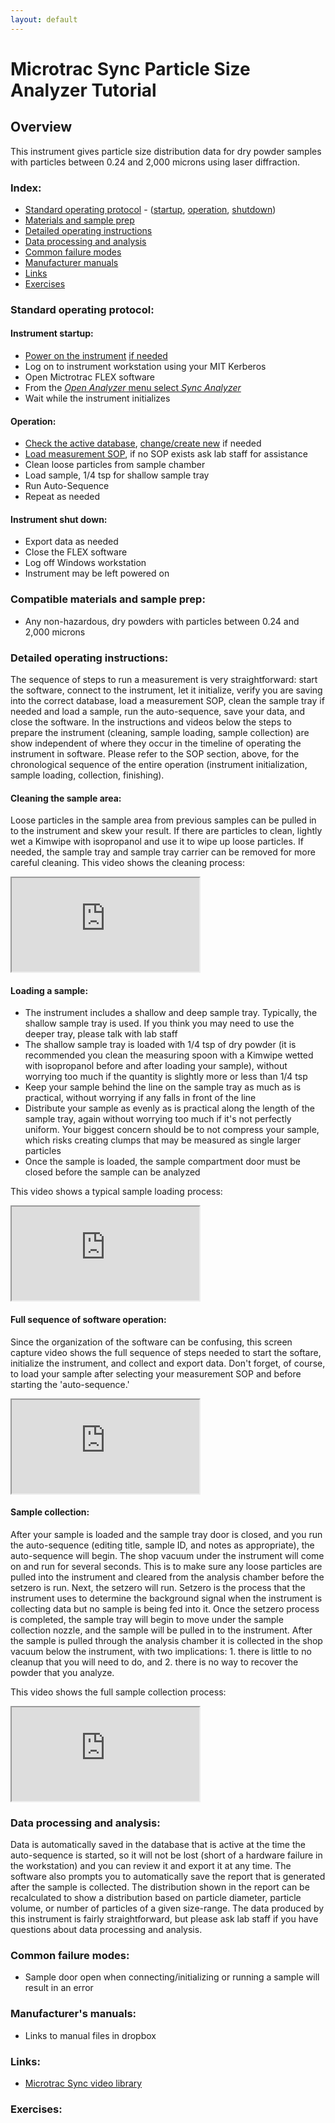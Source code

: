 ```yaml
---
layout: default
---
```

# Microtrac Sync Particle Size Analyzer Tutorial

## Overview

This instrument gives particle size distribution data for dry powder samples with particles between 0.24 and 2,000 microns using laser diffraction.

### Index:

* [Standard operating protocol](#sop) - ([startup](#startup), [operation](#operation), [shutdown](#shutdown))
* [Materials and sample prep](#materials)
* [Detailed operating instructions](#details)
* [Data processing and analysis](#data)
* [Common failure modes](#failures)
* [Manufacturer manuals](#manuals)
* [Links](#links)
* [Exercises](#exercises)

<a name="sop"></a>
### Standard operating protocol:

<a name="startup"></a> 
#### Instrument startup:

* [Power on the instrument](../assets/img/tutorials/psa/power-switch.JPG) [if needed](../assets/img/tutorials/psa/status-light.JPG)
* Log on to instrument workstation using your MIT Kerberos
* Open Mictrotrac FLEX software
* From the [_Open Analyzer_ menu select _Sync Analyzer_](../assets/img/tutorials/psa/connect.png)
* Wait while the instrument initializes

<a name="operation"></a> 
#### Operation:

* [Check the active database](../assets/img/tutorials/psa/database.png), [change/create new](../assets/img/tutorials/psa/database-change.png) if needed
* [Load measurement SOP](../assets/img/tutorials/psa/load-sop.png), if no SOP exists ask lab staff for assistance
* Clean loose particles from sample chamber 
* Load sample, 1/4 tsp for shallow sample tray
* Run Auto-Sequence
* Repeat as needed

<a name="shutdown"></a> 
#### Instrument shut down:

* Export data as needed
* Close the FLEX software
* Log off Windows workstation
* Instrument may be left powered on

<a name="materials"></a> 
### Compatible materials and sample prep: 

* Any non-hazardous, dry powders with particles between 0.24 and 2,000 microns

<a name="details"></a>
### Detailed operating instructions:

The sequence of steps to run a measurement is very straightforward: start the software, connect to the instrument, let it initialize, verify you are saving into the correct database, load a measurement SOP, clean the sample tray if needed and load a sample, run the auto-sequence, save your data, and close the software. In the instructions and videos below the steps to prepare the instrument (cleaning, sample loading, sample collection) are show independent of where they occur in the timeline of operating the instrument in software. Please refer to the SOP section, above, for the chronological sequence of the entire operation (instrument initialization, sample loading, collection, finishing).

#### Cleaning the sample area:

Loose particles in the sample area from previous samples can be pulled in to the instrument and skew your result. If there are particles to clean, lightly wet a Kimwipe with isopropanol and use it to wipe up loose particles. If needed, the sample tray and sample tray carrier can be removed for more careful cleaning. This video shows the cleaning process:

<div class="container-video">
  <iframe class="responsive-iframe" src="https://www.youtube.com/embed/CEDb8fk9C0I?si=O2J6BDKxPWnC9m0C"></iframe>
</div>

#### Loading a sample:

* The instrument includes a shallow and deep sample tray. Typically, the shallow sample tray is used. If you think you may need to use the deeper tray, please talk with lab staff 
* The shallow sample tray is loaded with 1/4 tsp of dry powder (it is recommended you clean the measuring spoon with a Kimwipe wetted with isopropanol before and after loading your sample), without worrying too much if the quantity is slightly more or less than 1/4 tsp
* Keep your sample behind the line on the sample tray as much as is practical, without worrying if any falls in front of the line
* Distribute your sample as evenly as is practical along the length of the sample tray, again without worrying too much if it's not perfectly uniform. Your biggest concern should be to not compress your sample, which risks creating clumps that may be measured as single larger particles
* Once the sample is loaded, the sample compartment door must be closed before the sample can be analyzed

This video shows a typical sample loading process:

<div class="container-video">
  <iframe class="responsive-iframe" src="https://youtu.be/IbPc-y7S9tU"></iframe>
</div>

#### Full sequence of software operation:

Since the organization of the software can be confusing, this screen capture video shows the full sequence of steps needed to start the softare, initialize the instrument, and collect and export data. Don't forget, of course, to load your sample after selecting your measurement SOP and before starting the 'auto-sequence.'

<div class="container-video43">
  <iframe class="responsive-iframe" src="https://www.youtube.com/embed/TvgfB1BDVO4?si=zmK_IY1oiU3FRg6B"></iframe>
</div>

#### Sample collection:

After your sample is loaded and the sample tray door is closed, and you run the auto-sequence (editing title, sample ID, and notes as appropriate), the auto-sequence will begin. The shop vacuum under the instrument will come on and run for several seconds. This is to make sure any loose particles are pulled into the instrument and cleared from the analysis chamber before the setzero is run. Next, the setzero will run. Setzero is the process that the instrument uses to determine the background signal when the instrument is collecting data but no sample is being fed into it. Once the setzero process is completed, the sample tray will begin to move under the sample collection nozzle, and the sample will be pulled in to the instrument. After the sample is pulled through the analysis chamber it is collected in the shop vacuum below the instrument, with two implications: 1. there is little to no cleanup that you will need to do, and 2. there is no way to recover the powder that you analyze.

This video shows the full sample collection process:

<div class="container-video">
  <iframe class="responsive-iframe" src="https://youtu.be/Mt9QangPK5A"></iframe>
</div>

<a name="data"></a>
### Data processing and analysis:

Data is automatically saved in the database that is active at the time the auto-sequence is started, so it will not be lost (short of a hardware failure in the workstation) and you can review it and export it at any time. The software also prompts you to automatically save the report that is generated after the sample is collected. The distribution shown in the report can be recalculated to show a distribution based on particle diameter, particle volume, or number of particles of a given size-range. The data produced by this instrument is fairly straightforward, but please ask lab staff if you have questions about data processing and analysis.

<a name="failures"></a>
### Common failure modes:

* Sample door open when connecting/initializing or running a sample will result in an error

<a name="manuals"></a>
### Manufacturer's manuals:

* Links to manual files in dropbox

<a name="links"></a>
### Links:

* [Microtrac Sync video library](https://www.microtrac.com/downloads/videos/)

<a name="exercises"></a>
### Exercises:
 